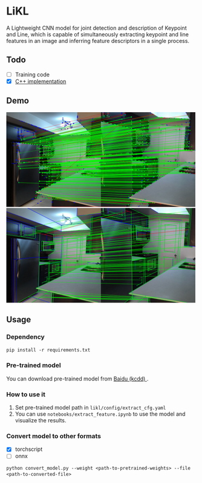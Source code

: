 # LiKL
A Lightweight CNN model for joint detection and description of Keypoint and Line, which is capable of simultaneously extracting keypoint and line features in an image and inferring feature descriptors in a single process.

## Todo
- [ ] Training code
- [x] [C++ implementation](https://github.com/hjshxb/LiKL-cpp)

## Demo
<img src="asset/points_match.png" width=500>
<img src="asset/line_match.png" width=500>


## Usage
### Dependency
```shell
pip install -r requirements.txt
```

### Pre-trained model
You can download pre-trained model from [Baidu (kcdd) ](https://pan.baidu.com/s/13gWgh-rO9x1Jy-AvwN3Alg).

### How to use it
1. Set pre-trained model path in `likl/config/extract_cfg.yaml`
2. You can use `notebooks/extract_feature.ipynb` to use the model and visualize the results.

### Convert model to other formats
- [x] torchscript
- [ ] onnx
```shell
python convert_model.py --weight <path-to-pretrained-weights> --file <path-to-converted-file>
```
